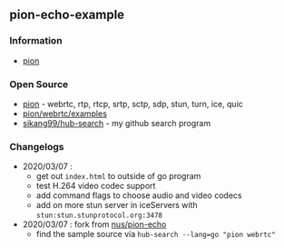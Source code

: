 ## pion-echo-example


### Information
- [pion](https://pion.ly)


### Open Source
- [pion](https://github.com/pion) - webrtc, rtp, rtcp, srtp, sctp, sdp, stun, turn, ice, quic
- [pion/webrtc/examples](https://github.com/pion/webrtc/tree/master/examples)
- [sikang99/hub-search](https://github.com/sikang99/hub-search) - my github search program


### Changelogs
- 2020/03/07 :
    - get out `index.html` to outside of go program
    - test H.264 video codec support
    - add command flags to choose audio and video codecs
    - add on more stun server in iceServers with `stun:stun.stunprotocol.org:3478`
- 2020/03/07 : fork from [nus/pion-echo](https://github.com/nus/pion-echo)
    - find the sample source via `hub-search --lang=go "pion webrtc"`
